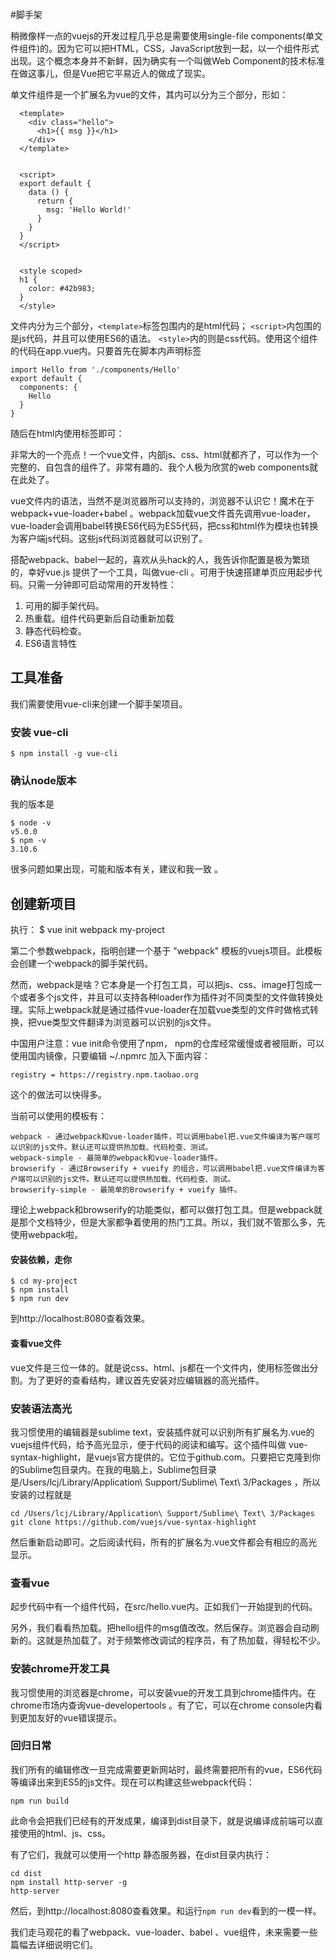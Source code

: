 #脚手架

稍微像样一点的vuejs的开发过程几乎总是需要使用single-file components(单文件组件)的。因为它可以把HTML，CSS，JavaScript放到一起，以一个组件形式出现。这个概念本身并不新鲜，因为确实有一个叫做Web Component的技术标准在做这事儿，但是Vue把它平易近人的做成了现实。


单文件组件是一个扩展名为vue的文件，其内可以分为三个部分，形如：


      <template>
        <div class="hello">
          <h1>{{ msg }}</h1>
        </div>
      </template>
    
    
      <script>
      export default {
        data () {
          return {
            msg: 'Hello World!'
          }
        }
      }
      </script>
    
    
      <style scoped>
      h1 {
        color: #42b983;
      }
      </style>

文件内分为三个部分，`<template>`标签包围内的是html代码；  `<script>`内包围的是js代码，并且可以使用ES6的语法。 `<style>`内的则是css代码。使用这个组件的代码在app.vue内。只要首先在脚本内声明标签

    import Hello from './components/Hello'
    export default {
      components: {
        Hello
      }
    }

随后在html内使用标签即可：

  <hello></hello>

非常大的一个亮点！一个vue文件，内部js、css、html就都齐了，可以作为一个完整的、自包含的组件了。非常有趣的、我个人极为欣赏的web components就在此处了。

vue文件内的语法，当然不是浏览器所可以支持的，浏览器不认识它！魔术在于webpack+vue-loader+babel 。webpack加载vue文件首先调用vue-loader，vue-loader会调用babel转换ES6代码为ES5代码，把css和html作为模块也转换为客户端js代码。这些js代码浏览器就可以识别了。


搭配webpack、babel一起的，喜欢从头hack的人，我告诉你配置是极为繁琐的，幸好vue.js 提供了一个工具，叫做vue-cli 。可用于快速搭建单页应用起步代码。只需一分钟即可启动常用的开发特性：

1. 可用的脚手架代码。
2. 热重载。组件代码更新后自动重新加载
3. 静态代码检查。
4. ES6语言特性

## 工具准备

我们需要使用vue-cli来创建一个脚手架项目。

### 安装 vue-cli

    $ npm install -g vue-cli

### 确认node版本

我的版本是

    $ node -v
    v5.0.0
    $ npm -v
    3.10.6

很多问题如果出现，可能和版本有关，建议和我一致 。

## 创建新项目

执行：
       $ vue init webpack my-project

第二个参数webpack，指明创建一个基于 "webpack" 模板的vuejs项目。此模板会创建一个webpack的脚手架代码。

然而，webpack是啥？它本身是一个打包工具，可以把js、css、image打包成一个或者多个js文件，并且可以支持各种loader作为插件对不同类型的文件做转换处理。实际上webpack就是通过插件vue-loader在加载vue类型的文件时做格式转换，把vue类型文件翻译为浏览器可以识别的js文件。

中国用户注意：vue init命令使用了npm， npm的仓库经常缓慢或者被阻断，可以使用国内镜像，只要编辑 ~/.npmrc 加入下面内容：

    registry = https://registry.npm.taobao.org

这个的做法可以快得多。

当前可以使用的模板有：

    webpack - 通过webpack和vue-loader插件，可以调用babel把.vue文件编译为客户端可以识别的js文件。默认还可以提供热加载、代码检查、测试。
    webpack-simple - 最简单的webpack和vue-loader插件。
    browserify - 通过Browserify + vueify 的组合，可以调用babel把.vue文件编译为客户端可以识别的js文件。默认还可以提供热加载、代码检查、测试。
    browserify-simple - 最简单的Browserify + vueify 插件。

理论上webpack和browserify的功能类似，都可以做打包工具。但是webpack就是那个文档特少，但是大家都争着使用的热门工具。所以，我们就不管那么多，先使用webpack啦。

#### 安装依赖，走你

    $ cd my-project
    $ npm install
    $ npm run dev

到http://localhost:8080查看效果。

#### 查看vue文件

vue文件是三位一体的。就是说css、html、js都在一个文件内，使用标签做出分割。为了更好的查看结构，建议首先安装对应编辑器的高光插件。

### 安装语法高光

我习惯使用的编辑器是sublime text，安装插件就可以识别所有扩展名为.vue的vuejs组件代码，给予高光显示，便于代码的阅读和编写。这个插件叫做 vue-syntax-highlight，是vuejs官方提供的。它位于github.com。只要把它克隆到你的Sublime包目录内。在我的电脑上，Sublime包目录是/Users/lcj/Library/Application\ Support/Sublime\ Text\ 3/Packages ，所以安装的过程就是


    cd /Users/lcj/Library/Application\ Support/Sublime\ Text\ 3/Packages 
    git clone https://github.com/vuejs/vue-syntax-highlight

然后重新启动即可。之后阅读代码，所有的扩展名为.vue文件都会有相应的高光显示。

### 查看vue

起步代码中有一个组件代码，在src/hello.vue内。正如我们一开始提到的代码。

另外，我们看看热加载。把hello组件的msg值改改。然后保存。浏览器会自动刷新的。这就是热加载了。对于频繁修改调试的程序员，有了热加载，得轻松不少。

### 安装chrome开发工具


我习惯使用的浏览器是chrome，可以安装vue的开发工具到chrome插件内。在chrome市场内查询vue-developertools 。有了它，可以在chrome console内看到更加友好的vue错误提示。

### 回归日常

我们所有的编辑修改一旦完成需要更新网站时，最终需要把所有的vue，ES6代码等编译出来到ES5的js文件。现在可以构建这些webpack代码：

    npm run build

此命令会把我们已经有的开发成果，编译到dist目录下，就是说编译成前端可以直接使用的html、js、css。

有了它们，我就可以使用一个http 静态服务器，在dist目录内执行：

    cd dist 
    npm install http-server -g
    http-server

然后，到http://localhost:8080查看效果。和运行`npm run dev`看到的一模一样。

我们走马观花的看了webpack、vue-loader、babel 、vue组件，未来需要一些篇幅去详细说明它们。
